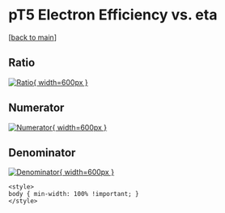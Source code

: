 # pT5 Electron Efficiency vs. eta

[[back to main](./)]



## Ratio

[![Ratio](../mtv/var/pT5_11_eff_eta.png){ width=600px }](../mtv/var/pT5_11_eff_eta.pdf)

## Numerator

[![Numerator](../mtv/num/pT5_11_eff_eta_num.png){ width=600px }](../mtv/num/pT5_11_eff_eta_num.pdf)

## Denominator

[![Denominator](../mtv/den/pT5_11_eff_eta_den.png){ width=600px }](../mtv/den/pT5_11_eff_eta_den.pdf)


``` {=html}
<style>
body { min-width: 100% !important; }
</style>
```

